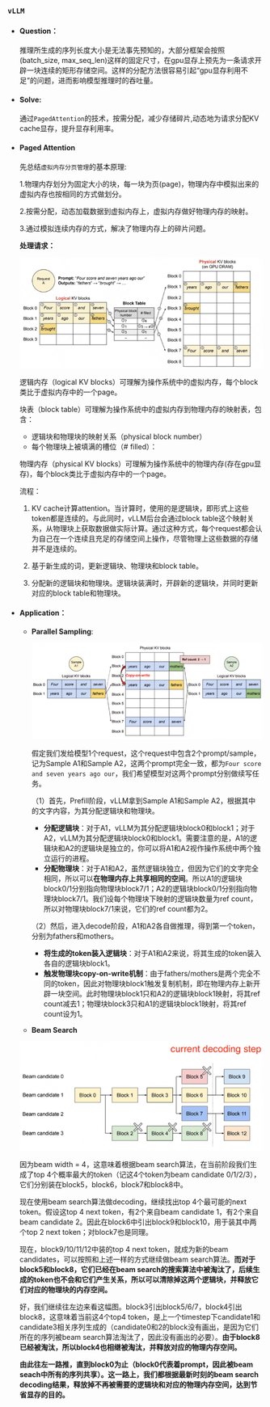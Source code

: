 ### **`vLLM`**

+ #### **Question：**

  推理所生成的序列长度大小是无法事先预知的，大部分框架会按照(batch_size, max_seq_len)这样的固定尺寸，在gpu显存上预先为一条请求开辟一块连续的矩形存储空间。这样的分配方法很容易引起“gpu显存利用不足”的问题，进而影响模型推理时的吞吐量。

+ #### **Solve:**

  通过`PagedAttention`的技术，按需分配，减少存储碎片,动态地为请求分配KV cache显存，提升显存利用率。

+ #### **Paged Attention**

  先总结`虚拟内存分页管理`的基本原理:

  1.物理内存划分为固定大小的块，每一块为页(page)，物理内存中模拟出来的虚拟内存也按相同的方式做划分。

  2.按需分配，动态加载数据到虚拟内存上，虚拟内存做好物理内存的映射。

  3.通过模拟连续内存的方式，解决了物理内存上的碎片问题。

  **处理请求：**

  ![image-20240523181558057](./assets/vllm/vllm.png)

  逻辑内存（logical KV blocks）可理解为操作系统中的虚拟内存，每个block类比于虚拟内存中的一个page。

  块表（block table）可理解为操作系统中的虚拟内存到物理内存的映射表，包含：

  - 逻辑块和物理块的映射关系（physical block number）
  - 每个物理块上被填满的槽位（# filled）：

  物理内存（physical KV blocks）可理解为操作系统中的物理内存(存在gpu显存)，每个block类比于虚拟内存中的一个page。

  流程：

  1. KV cache计算attention。当计算时，使用的是逻辑块，即形式上这些token都是连续的。与此同时，vLLM后台会通过block table这个映射关系，从物理块上获取数据做实际计算。通过这种方式，每个request都会认为自己在一个连续且充足的存储空间上操作，尽管物理上这些数据的存储并不是连续的。

  2. 基于新生成的词，更新逻辑块、物理块和block table。

  3. 分配新的逻辑块和物理块。逻辑块装满时，开辟新的逻辑块，并同时更新对应的block table和物理块。

+ #### **Application：**

  + **Parallel Sampling**:

    ![image-20240523190131166](./assets/vllm/vllm2.png)

    假定我们发给模型1个request，这个request中包含2个prompt/sample，记为Sample A1和Sample A2，这两个prompt完全一致，都为`Four score and seven years ago our`，我们希望模型对这两个prompt分别做续写任务。

    （1）首先，Prefill阶段，vLLM拿到Sample A1和Sample A2，根据其中的文字内容，为其分配逻辑块和物理块。

    - **分配逻辑块**：对于A1，vLLM为其分配逻辑块block0和block1；对于A2，vLLM为其分配逻辑块block0和block1。需要注意的是，A1的逻辑块和A2的逻辑块是独立的，你可以将A1和A2视作操作系统中两个独立运行的进程。
    - **分配物理块**：对于A1和A2，虽然逻辑块独立，但因为它们的文字完全相同，所以可以**在物理内存上共享相同的空间**。所以A1的逻辑块block0/1分别指向物理块block7/1；A2的逻辑块block0/1分别指向物理块block7/1。我们设每个物理块下映射的逻辑块数量为ref count，所以对物理块block7/1来说，它们的ref count都为2。

    （2）然后，进入decode阶段，A1和A2各自做推理，得到第一个token，分别为fathers和mothers。

    - **将生成的token装入逻辑块**：对于A1和A2来说，将其生成的token装入各自的逻辑块block1。
    - **触发物理块copy-on-write机制**：由于fathers/mothers是两个完全不同的token，因此对物理块block1触发复制机制，即在物理内存上新开辟一块空间。此时物理块block1只和A2的逻辑块block1映射，将其ref count减去1；物理块block3只和A1的逻辑块block1映射，将其ref count设为1。

  +  **Beam Search**

    ![image-20240523190443626](./assets/vllm/vllm3.png)

    因为beam width = 4，这意味着根据beam search算法，在当前阶段我们生成了top 4个概率最大的token（记这4个token为beam candidate 0/1/2/3），它们分别装在block5，block6，block7和block8中。

    现在使用beam search算法做decoding，继续找出top 4个最可能的next token。假设这top 4 next token，有2个来自beam candidate 1，有2个来自beam candidate 2。因此在block6中引出block9和block10，用于装其中两个top 2 next token；对block7也是同理。

    现在，block9/10/11/12中装的top 4 next token，就成为新的beam candidates，可以按照和上述一样的方式继续做beam search算法。**而对于block5和block8，它们已经在beam search的搜索算法中被淘汰了，后续生成的token也不会和它们产生关系，所以可以清除掉这两个逻辑块，并释放它们对应的物理块的内存空间。**

    好，我们继续往左边来看这幅图。block3引出block5/6/7，block4引出block8，这意味着当前这4个top4 token，是上一个timestep下candidate1和candidate3相关序列生成的（candidate0和2的block没有画出，是因为它们所在的序列被beam search算法淘汰了，因此没有画出的必要）。**由于block8已经被淘汰，所以block4也相继被淘汰，并释放对应的物理内存空间。**

    **由此往左一路推，直到block0为止（block0代表着prompt，因此被beam seach中所有的序列共享）。这一路上，我们都根据最新时刻的beam search decoding结果，释放掉不再被需要的逻辑块和对应的物理内存空间，达到节省显存的目的。**

  







